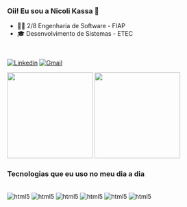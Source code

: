 ### Oii! Eu sou a Nicoli Kassa 👋
- 👩‍💻 2/8 Engenharia de Software - FIAP 
- 🎓 Desenvolvimento de Sistemas - ETEC
<br>

[![Linkedin](https://img.shields.io/badge/LinkedIn-0A66C2.svg?style=for-the-badge&logo=LinkedIn&logoColor=white)](https://www.linkedin.com/in/nicoli-kassa-44a72330b/) 
[![Gmail](https://img.shields.io/badge/Gmail-EA4335.svg?style=for-the-badge&logo=Gmail&logoColor=white)](kassanicoli@gmail.com)

<!-- Adicionar mais tarde
[![Instagram](https://img.shields.io/badge/Instagram-E4405F?style=for-the-badge&logo=instagram&logoColor=white)](https://www.instagram.com/nicolikassa/?next=%2F) -->

<div>
    <img height="200cm" src="https://github-readme-stats.vercel.app/api?username=Nicoli-Kassa&show_icons=true&theme=radical">
    <img height="200cm" src=https://github-readme-stats.vercel.app/api/top-langs/?username=Nicoli-Kassa&layout=donut&theme=radical>
</div>


### Tecnologias que eu uso no meu dia a dia
<div style="display: inline-block"><br/>
    <img aling="center" alt="html5" src="https://img.shields.io/badge/HTML5-E34F26?style=for-the-badge&logo=html5&logoColor=white">
    <img aling="center" alt="html5" src="https://img.shields.io/badge/CSS3-1572B6?style=for-the-badge&logo=css3&logoColor=white">
    <img aling="center" alt="html5" src="https://img.shields.io/badge/JavaScript-F7DF1E?style=for-the-badge&logo=javascript&logoColor=black">
    <img aling="center" alt="html5" src="https://img.shields.io/badge/C%23-239120?style=for-the-badge&logo=c-sharp&logoColor=white">
    <img aling="center" alt="html5" src="https://img.shields.io/badge/PHP-777BB4?style=for-the-badge&logo=php&logoColor=white">
    <img aling="center" alt="html5" src="https://img.shields.io/badge/Python-14354C?style=for-the-badge&logo=python&logoColor=white">
</div>

